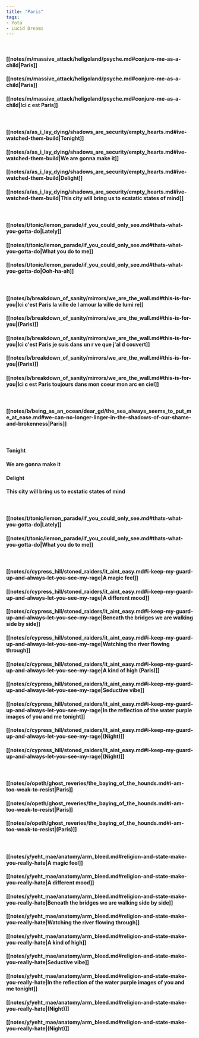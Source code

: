 ```yaml
---
title: "Paris"
tags:
- Yota
- Lucid Dreams
---
```

&nbsp;
#### [[notes/m/massive_attack/heligoland/psyche.md#conjure-me-as-a-child|Paris]]
#### [[notes/m/massive_attack/heligoland/psyche.md#conjure-me-as-a-child|Paris]]
#### [[notes/m/massive_attack/heligoland/psyche.md#conjure-me-as-a-child|Ici c est Paris]]
&nbsp;
#### [[notes/a/as_i_lay_dying/shadows_are_security/empty_hearts.md#ive-watched-them-build|Tonight]]
#### [[notes/a/as_i_lay_dying/shadows_are_security/empty_hearts.md#ive-watched-them-build|We are gonna make it]]
#### [[notes/a/as_i_lay_dying/shadows_are_security/empty_hearts.md#ive-watched-them-build|Delight]]
#### [[notes/a/as_i_lay_dying/shadows_are_security/empty_hearts.md#ive-watched-them-build|This city will bring us to ecstatic states of mind]]
&nbsp;
#### [[notes/t/tonic/lemon_parade/if_you_could_only_see.md#thats-what-you-gotta-do|Lately]]
#### [[notes/t/tonic/lemon_parade/if_you_could_only_see.md#thats-what-you-gotta-do|What you do to me]]
#### [[notes/t/tonic/lemon_parade/if_you_could_only_see.md#thats-what-you-gotta-do|Ooh-ha-ah]]
&nbsp;
#### [[notes/b/breakdown_of_sanity/mirrors/we_are_the_wall.md#this-is-for-you|Ici c'est Paris la ville de l amour la ville de lumi re]]
#### [[notes/b/breakdown_of_sanity/mirrors/we_are_the_wall.md#this-is-for-you|(Paris)]]
#### [[notes/b/breakdown_of_sanity/mirrors/we_are_the_wall.md#this-is-for-you|Ici c'est Paris je suis dans un r ve que j'al d couvert]]
#### [[notes/b/breakdown_of_sanity/mirrors/we_are_the_wall.md#this-is-for-you|(Paris)]]
#### [[notes/b/breakdown_of_sanity/mirrors/we_are_the_wall.md#this-is-for-you|Ici c est Paris toujours dans mon coeur mon arc en ciel]]
&nbsp;
#### [[notes/b/being_as_an_ocean/dear_gd/the_sea_always_seems_to_put_me_at_ease.md#we-can-no-longer-linger-in-the-shadows-of-our-shame-and-brokenness|Paris]]
&nbsp;
#### Tonight
#### We are gonna make it
#### Delight
#### This city will bring us to ecstatic states of mind
&nbsp;
#### [[notes/t/tonic/lemon_parade/if_you_could_only_see.md#thats-what-you-gotta-do|Lately]]
#### [[notes/t/tonic/lemon_parade/if_you_could_only_see.md#thats-what-you-gotta-do|What you do to me]]
&nbsp;
#### [[notes/c/cypress_hill/stoned_raiders/it_aint_easy.md#i-keep-my-guard-up-and-always-let-you-see-my-rage|A magic feel]]
#### [[notes/c/cypress_hill/stoned_raiders/it_aint_easy.md#i-keep-my-guard-up-and-always-let-you-see-my-rage|A different mood]]
#### [[notes/c/cypress_hill/stoned_raiders/it_aint_easy.md#i-keep-my-guard-up-and-always-let-you-see-my-rage|Beneath the bridges we are walking side by side]]
#### [[notes/c/cypress_hill/stoned_raiders/it_aint_easy.md#i-keep-my-guard-up-and-always-let-you-see-my-rage|Watching the river flowing through]]
#### [[notes/c/cypress_hill/stoned_raiders/it_aint_easy.md#i-keep-my-guard-up-and-always-let-you-see-my-rage|A kind of high (Paris)]]
#### [[notes/c/cypress_hill/stoned_raiders/it_aint_easy.md#i-keep-my-guard-up-and-always-let-you-see-my-rage|Seductive vibe]]
#### [[notes/c/cypress_hill/stoned_raiders/it_aint_easy.md#i-keep-my-guard-up-and-always-let-you-see-my-rage|In the reflection of the water purple images of you and me tonight]]
#### [[notes/c/cypress_hill/stoned_raiders/it_aint_easy.md#i-keep-my-guard-up-and-always-let-you-see-my-rage|(Night)]]
#### [[notes/c/cypress_hill/stoned_raiders/it_aint_easy.md#i-keep-my-guard-up-and-always-let-you-see-my-rage|(Night)]]
&nbsp;
#### [[notes/o/opeth/ghost_reveries/the_baying_of_the_hounds.md#i-am-too-weak-to-resist|Paris]]
#### [[notes/o/opeth/ghost_reveries/the_baying_of_the_hounds.md#i-am-too-weak-to-resist|Paris]]
#### [[notes/o/opeth/ghost_reveries/the_baying_of_the_hounds.md#i-am-too-weak-to-resist|(Paris)]]
&nbsp;
#### [[notes/y/yeht_mae/anatomy/arm_bleed.md#religion-and-state-make-you-really-hate|A magic feel]]
#### [[notes/y/yeht_mae/anatomy/arm_bleed.md#religion-and-state-make-you-really-hate|A different mood]]
#### [[notes/y/yeht_mae/anatomy/arm_bleed.md#religion-and-state-make-you-really-hate|Beneath the bridges we are walking side by side]]
#### [[notes/y/yeht_mae/anatomy/arm_bleed.md#religion-and-state-make-you-really-hate|Watching the river flowing through]]
#### [[notes/y/yeht_mae/anatomy/arm_bleed.md#religion-and-state-make-you-really-hate|A kind of high]]
#### [[notes/y/yeht_mae/anatomy/arm_bleed.md#religion-and-state-make-you-really-hate|Seductive vibe]]
#### [[notes/y/yeht_mae/anatomy/arm_bleed.md#religion-and-state-make-you-really-hate|In the reflection of the water purple images of you and me tonight]]
#### [[notes/y/yeht_mae/anatomy/arm_bleed.md#religion-and-state-make-you-really-hate|(Night)]]
#### [[notes/y/yeht_mae/anatomy/arm_bleed.md#religion-and-state-make-you-really-hate|(Night)]]
